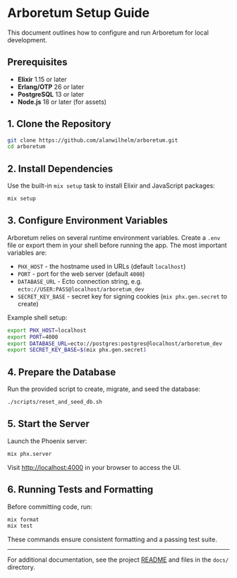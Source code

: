 # Arboretum Setup Guide

This document outlines how to configure and run Arboretum for local development.

## Prerequisites

- **Elixir** 1.15 or later
- **Erlang/OTP** 26 or later
- **PostgreSQL** 13 or later
- **Node.js** 18 or later (for assets)

## 1. Clone the Repository

```bash
git clone https://github.com/alanwilhelm/arboretum.git
cd arboretum
```

## 2. Install Dependencies

Use the built-in `mix setup` task to install Elixir and JavaScript packages:

```bash
mix setup
```

## 3. Configure Environment Variables

Arboretum relies on several runtime environment variables.
Create a `.env` file or export them in your shell before running the app.
The most important variables are:

- `PHX_HOST` - the hostname used in URLs (default `localhost`)
- `PORT` - port for the web server (default `4000`)
- `DATABASE_URL` - Ecto connection string, e.g. `ecto://USER:PASS@localhost/arboretum_dev`
- `SECRET_KEY_BASE` - secret key for signing cookies (`mix phx.gen.secret` to create)

Example shell setup:

```bash
export PHX_HOST=localhost
export PORT=4000
export DATABASE_URL=ecto://postgres:postgres@localhost/arboretum_dev
export SECRET_KEY_BASE=$(mix phx.gen.secret)
```

## 4. Prepare the Database

Run the provided script to create, migrate, and seed the database:

```bash
./scripts/reset_and_seed_db.sh
```

## 5. Start the Server

Launch the Phoenix server:

```bash
mix phx.server
```

Visit <http://localhost:4000> in your browser to access the UI.

## 6. Running Tests and Formatting

Before committing code, run:

```bash
mix format
mix test
```

These commands ensure consistent formatting and a passing test suite.

---

For additional documentation, see the project [README](../README.md) and files in the `docs/` directory.
